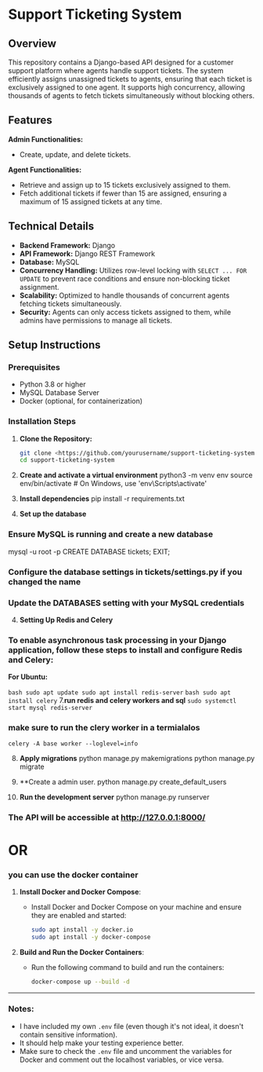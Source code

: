 #

# Support Ticketing System

## Overview

This repository contains a Django-based API designed for a customer support platform where agents handle support tickets. The system efficiently assigns unassigned tickets to agents, ensuring that each ticket is exclusively assigned to one agent. It supports high concurrency, allowing thousands of agents to fetch tickets simultaneously without blocking others.

## Features

**Admin Functionalities:**

- Create, update, and delete tickets.

**Agent Functionalities:**

- Retrieve and assign up to 15 tickets exclusively assigned to them.
- Fetch additional tickets if fewer than 15 are assigned, ensuring a maximum of 15 assigned tickets at any time.

## Technical Details

- **Backend Framework:** Django
- **API Framework:** Django REST Framework
- **Database:** MySQL
- **Concurrency Handling:** Utilizes row-level locking with `SELECT ... FOR UPDATE` to prevent race conditions and ensure non-blocking ticket assignment.
- **Scalability:** Optimized to handle thousands of concurrent agents fetching tickets simultaneously.
- **Security:** Agents can only access tickets assigned to them, while admins have permissions to manage all tickets.

## Setup Instructions

### Prerequisites

- Python 3.8 or higher
- MySQL Database Server
- Docker (optional, for containerization)

### Installation Steps

1. **Clone the Repository:**
    
    ```bash
    git clone <https://github.com/yourusername/support-ticketing-system.git>
    cd support-ticketing-system
    
    ```
    
2. **Create and activate a virtual environment**
python3 -m venv env
source env/bin/activate # On Windows, use 'env\Scripts\activate'
3. **Install dependencies**
pip install -r requirements.txt
4. **Set up the database**

### Ensure MySQL is running and create a new database

mysql -u root -p
CREATE DATABASE tickets;
EXIT;

### Configure the database settings in tickets/settings.py if you changed the name

### Update the DATABASES setting with your MySQL credentials

4. **Setting Up Redis and Celery**

### To enable asynchronous task processing in your Django application, follow these steps to install and configure Redis and Celery:

**For Ubuntu:**

``bash
   sudo apt update
   sudo apt install redis-server``
``bash
    sudo apt install celery``
7.**run redis and celery workers and sql**
``sudo systemctl start mysql
  redis-server
``
### make sure to run the clery worker in a termialalos
``celery -A base worker --loglevel=info
``

8. **Apply migrations**
python manage.py makemigrations
python manage.py migrate

9. **Create a admin user.
python manage.py create_default_users

10. **Run the development server**
python manage.py runserver
### The API will be accessible at <http://127.0.0.1:8000/>
# OR
### you can use the docker container

1. **Install Docker and Docker Compose**:
   - Install Docker and Docker Compose on your machine and ensure they are enabled and started:
     ```bash
     sudo apt install -y docker.io
     sudo apt install -y docker-compose
     ```

2. **Build and Run the Docker Containers**:
   - Run the following command to build and run the containers:
     ```bash
     docker-compose up --build -d
     ```

---

### Notes:
- I have included my own `.env` file (even though it's not ideal, it doesn't contain sensitive information).
- It should help make your testing experience better.
- Make sure to check the `.env` file and uncomment the variables for Docker and comment out the localhost variables, or vice versa.
